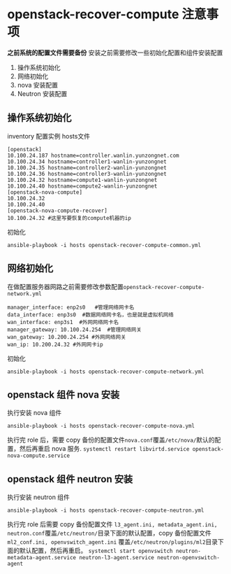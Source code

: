 # openstack-recover-compute 注意事项
**之前系统的配置文件需要备份**
安装之前需要修改一些初始化配置和组件安装配置
1. 操作系统初始化
2. 网络初始化
3. nova 安装配置
4. Neutron 安装配置

## 操作系统初始化
inventory 配置实例 hosts文件

	[openstack]
	10.100.24.187 hostname=controller.wanlin.yunzongnet.com
    10.100.24.34 hostname=controller1-wanlin-yunzongnet
    10.100.24.35 hostname=controller2-wanlin-yunzongnet
    10.100.24.36 hostname=controller3-wanlin-yunzongnet
    10.100.24.32 hostname=compute1-wanlin-yunzongnet
    10.100.24.40 hostname=compute2-wanlin-yunzongnet
    [openstack-nova-compute]
    10.100.24.32
    10.100.24.40
    [openstack-nova-compute-recover]
    10.100.24.32 #这里写要恢复的compute机器的ip

初始化
	
	ansible-playbook -i hosts openstack-recover-compute-common.yml

## 网络初始化

在做配置服务器网路之前需要修改参数配置`openstack-recover-compute-network.yml`

```
manager_interface: enp2s0   #管理网络网卡名
data_interface: enp3s0  #数据网络网卡名，也是就是虚拟机网络
wan_interface: enp3s1  #外网网络网卡名
manager_gateway: 10.100.24.254  #管理网络网关
wan_gateway: 10.200.24.254 #外网网络网关
wan_ip: 10.200.24.32 #外网网卡ip
```
初始化
	
	ansible-playbook -i hosts openstack-recover-compute-network.yml


## openstack 组件 nova 安装

执行安装 nova 组件

	ansible-playbook -i hosts openstack-recover-compute-nova.yml
	
执行完 role 后，需要 copy 备份的配置文件`nova.conf`覆盖`/etc/nova/`默认的配置，然后再重启 nova 服务.
`systemctl restart libvirtd.service openstack-nova-compute.service`

## openstack 组件 neutron 安装

执行安装 neutron 组件
	
	ansible-playbook -i hosts openstack-recover-compute-neutron.yml
	
执行完 role 后需要 copy 备份配置文件 `l3_agent.ini, metadata_agent.ini, neutron.conf`覆盖`/etc/neutron/`目录下面的默认配置，copy 备份配置文件`ml2_conf.ini, openvswitch_agent.ini` 覆盖`/etc/neutron/plugins/ml2`目录下面的默认配置，然后再重启。
`systemctl start openvswitch neutron-metadata-agent.service neutron-l3-agent.service neutron-openvswitch-agent`